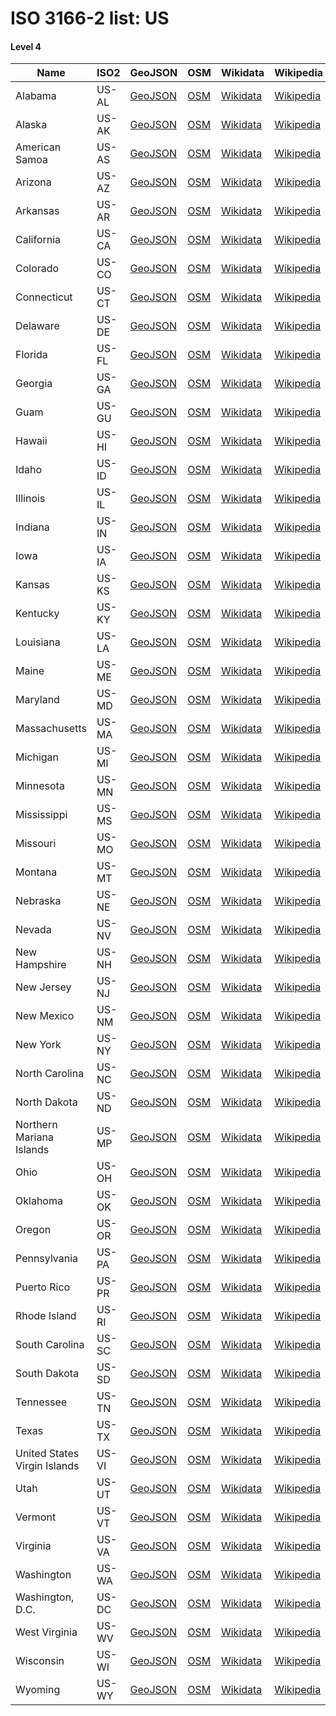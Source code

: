 # ISO 3166-2 list: US


#### Level 4
Name | ISO2 | GeoJSON | OSM | Wikidata | Wikipedia | population 
--- | --- | --- | --- | --- | --- | --: 
Alabama | US-AL | [GeoJSON](../../export/geojson/q8/iso2/US/US-AL.geojson) | [OSM](https://www.openstreetmap.org/relation/161950) | [Wikidata](https://www.wikidata.org/wiki/Q173) | [Wikipedia](http://en.wikipedia.org/wiki/en%3AAlabama) | 4,903,185
Alaska | US-AK | [GeoJSON](../../export/geojson/q8/iso2/US/US-AK.geojson) | [OSM](https://www.openstreetmap.org/relation/1116270) | [Wikidata](https://www.wikidata.org/wiki/Q797) | [Wikipedia](http://en.wikipedia.org/wiki/en%3AAlaska) | 731,545
American Samoa | US-AS | [GeoJSON](../../export/geojson/q8/iso2/US/US-AS.geojson) | [OSM](https://www.openstreetmap.org/relation/2177187) | [Wikidata](https://www.wikidata.org/wiki/Q16641) | [Wikipedia](http://en.wikipedia.org/wiki/en%3AAmerican%20Samoa) | 55,689
Arizona | US-AZ | [GeoJSON](../../export/geojson/q8/iso2/US/US-AZ.geojson) | [OSM](https://www.openstreetmap.org/relation/162018) | [Wikidata](https://www.wikidata.org/wiki/Q816) | [Wikipedia](http://en.wikipedia.org/wiki/en%3AArizona) | 7,278,717
Arkansas | US-AR | [GeoJSON](../../export/geojson/q8/iso2/US/US-AR.geojson) | [OSM](https://www.openstreetmap.org/relation/161646) | [Wikidata](https://www.wikidata.org/wiki/Q1612) | [Wikipedia](http://en.wikipedia.org/wiki/en%3AArkansas) | 3,017,804
California | US-CA | [GeoJSON](../../export/geojson/q8/iso2/US/US-CA.geojson) | [OSM](https://www.openstreetmap.org/relation/165475) | [Wikidata](https://www.wikidata.org/wiki/Q99) | [Wikipedia](http://en.wikipedia.org/wiki/en%3ACalifornia) | 39,512,223
Colorado | US-CO | [GeoJSON](../../export/geojson/q8/iso2/US/US-CO.geojson) | [OSM](https://www.openstreetmap.org/relation/161961) | [Wikidata](https://www.wikidata.org/wiki/Q1261) | [Wikipedia](http://en.wikipedia.org/wiki/en%3AColorado) | 5,758,736
Connecticut | US-CT | [GeoJSON](../../export/geojson/q8/iso2/US/US-CT.geojson) | [OSM](https://www.openstreetmap.org/relation/165794) | [Wikidata](https://www.wikidata.org/wiki/Q779) | [Wikipedia](http://en.wikipedia.org/wiki/en%3AConnecticut) | 3,565,287
Delaware | US-DE | [GeoJSON](../../export/geojson/q8/iso2/US/US-DE.geojson) | [OSM](https://www.openstreetmap.org/relation/162110) | [Wikidata](https://www.wikidata.org/wiki/Q1393) | [Wikipedia](http://en.wikipedia.org/wiki/en%3ADelaware) | 973,764
Florida | US-FL | [GeoJSON](../../export/geojson/q8/iso2/US/US-FL.geojson) | [OSM](https://www.openstreetmap.org/relation/162050) | [Wikidata](https://www.wikidata.org/wiki/Q812) | [Wikipedia](http://en.wikipedia.org/wiki/en%3AFlorida) | 21,477,737
Georgia | US-GA | [GeoJSON](../../export/geojson/q8/iso2/US/US-GA.geojson) | [OSM](https://www.openstreetmap.org/relation/161957) | [Wikidata](https://www.wikidata.org/wiki/Q1428) | [Wikipedia](http://en.wikipedia.org/wiki/en%3AGeorgia%20%28U.S.%20state%29) | 10,617,423
Guam | US-GU | [GeoJSON](../../export/geojson/q8/iso2/US/US-GU.geojson) | [OSM](https://www.openstreetmap.org/relation/306001) | [Wikidata](https://www.wikidata.org/wiki/Q16635) | [Wikipedia](http://en.wikipedia.org/wiki/en%3AGuam) | 167,772
Hawaii | US-HI | [GeoJSON](../../export/geojson/q8/iso2/US/US-HI.geojson) | [OSM](https://www.openstreetmap.org/relation/166563) | [Wikidata](https://www.wikidata.org/wiki/Q782) | [Wikipedia](http://en.wikipedia.org/wiki/en%3AHawaii) | 1,415,872
Idaho | US-ID | [GeoJSON](../../export/geojson/q8/iso2/US/US-ID.geojson) | [OSM](https://www.openstreetmap.org/relation/162116) | [Wikidata](https://www.wikidata.org/wiki/Q1221) | [Wikipedia](http://en.wikipedia.org/wiki/en%3AIdaho) | 1,787,065
Illinois | US-IL | [GeoJSON](../../export/geojson/q8/iso2/US/US-IL.geojson) | [OSM](https://www.openstreetmap.org/relation/122586) | [Wikidata](https://www.wikidata.org/wiki/Q1204) | [Wikipedia](http://en.wikipedia.org/wiki/en%3AIllinois) | 12,671,821
Indiana | US-IN | [GeoJSON](../../export/geojson/q8/iso2/US/US-IN.geojson) | [OSM](https://www.openstreetmap.org/relation/161816) | [Wikidata](https://www.wikidata.org/wiki/Q1415) | [Wikipedia](http://en.wikipedia.org/wiki/en%3AIndiana) | 6,732,219
Iowa | US-IA | [GeoJSON](../../export/geojson/q8/iso2/US/US-IA.geojson) | [OSM](https://www.openstreetmap.org/relation/161650) | [Wikidata](https://www.wikidata.org/wiki/Q1546) | [Wikipedia](http://en.wikipedia.org/wiki/en%3AIowa) | 3,155,070
Kansas | US-KS | [GeoJSON](../../export/geojson/q8/iso2/US/US-KS.geojson) | [OSM](https://www.openstreetmap.org/relation/161644) | [Wikidata](https://www.wikidata.org/wiki/Q1558) | [Wikipedia](http://en.wikipedia.org/wiki/en%3AKansas) | 2,913,314
Kentucky | US-KY | [GeoJSON](../../export/geojson/q8/iso2/US/US-KY.geojson) | [OSM](https://www.openstreetmap.org/relation/161655) | [Wikidata](https://www.wikidata.org/wiki/Q1603) | [Wikipedia](http://en.wikipedia.org/wiki/en%3AKentucky) | 4,467,673
Louisiana | US-LA | [GeoJSON](../../export/geojson/q8/iso2/US/US-LA.geojson) | [OSM](https://www.openstreetmap.org/relation/224922) | [Wikidata](https://www.wikidata.org/wiki/Q1588) | [Wikipedia](http://en.wikipedia.org/wiki/en%3ALouisiana) | 4,648,794
Maine | US-ME | [GeoJSON](../../export/geojson/q8/iso2/US/US-ME.geojson) | [OSM](https://www.openstreetmap.org/relation/63512) | [Wikidata](https://www.wikidata.org/wiki/Q724) | [Wikipedia](http://en.wikipedia.org/wiki/en%3AMaine) | 1,344,212
Maryland | US-MD | [GeoJSON](../../export/geojson/q8/iso2/US/US-MD.geojson) | [OSM](https://www.openstreetmap.org/relation/162112) | [Wikidata](https://www.wikidata.org/wiki/Q1391) | [Wikipedia](http://en.wikipedia.org/wiki/en%3AMaryland) | 6,045,680
Massachusetts | US-MA | [GeoJSON](../../export/geojson/q8/iso2/US/US-MA.geojson) | [OSM](https://www.openstreetmap.org/relation/61315) | [Wikidata](https://www.wikidata.org/wiki/Q771) | [Wikipedia](http://en.wikipedia.org/wiki/en%3AMassachusetts) | 6,892,503
Michigan | US-MI | [GeoJSON](../../export/geojson/q8/iso2/US/US-MI.geojson) | [OSM](https://www.openstreetmap.org/relation/165789) | [Wikidata](https://www.wikidata.org/wiki/Q1166) | [Wikipedia](http://en.wikipedia.org/wiki/en%3AMichigan) | 9,986,857
Minnesota | US-MN | [GeoJSON](../../export/geojson/q8/iso2/US/US-MN.geojson) | [OSM](https://www.openstreetmap.org/relation/165471) | [Wikidata](https://www.wikidata.org/wiki/Q1527) | [Wikipedia](http://en.wikipedia.org/wiki/en%3AMinnesota) | 5,639,632
Mississippi | US-MS | [GeoJSON](../../export/geojson/q8/iso2/US/US-MS.geojson) | [OSM](https://www.openstreetmap.org/relation/161943) | [Wikidata](https://www.wikidata.org/wiki/Q1494) | [Wikipedia](http://en.wikipedia.org/wiki/en%3AMississippi) | 2,976,149
Missouri | US-MO | [GeoJSON](../../export/geojson/q8/iso2/US/US-MO.geojson) | [OSM](https://www.openstreetmap.org/relation/161638) | [Wikidata](https://www.wikidata.org/wiki/Q1581) | [Wikipedia](http://en.wikipedia.org/wiki/en%3AMissouri) | 6,137,428
Montana | US-MT | [GeoJSON](../../export/geojson/q8/iso2/US/US-MT.geojson) | [OSM](https://www.openstreetmap.org/relation/162115) | [Wikidata](https://www.wikidata.org/wiki/Q1212) | [Wikipedia](http://en.wikipedia.org/wiki/en%3AMontana) | 1,068,778
Nebraska | US-NE | [GeoJSON](../../export/geojson/q8/iso2/US/US-NE.geojson) | [OSM](https://www.openstreetmap.org/relation/161648) | [Wikidata](https://www.wikidata.org/wiki/Q1553) | [Wikipedia](http://en.wikipedia.org/wiki/en%3ANebraska) | 1,934,408
Nevada | US-NV | [GeoJSON](../../export/geojson/q8/iso2/US/US-NV.geojson) | [OSM](https://www.openstreetmap.org/relation/165473) | [Wikidata](https://www.wikidata.org/wiki/Q1227) | [Wikipedia](http://en.wikipedia.org/wiki/en%3ANevada) | 3,080,156
New Hampshire | US-NH | [GeoJSON](../../export/geojson/q8/iso2/US/US-NH.geojson) | [OSM](https://www.openstreetmap.org/relation/67213) | [Wikidata](https://www.wikidata.org/wiki/Q759) | [Wikipedia](http://en.wikipedia.org/wiki/en%3ANew%20Hampshire) | 1,359,711
New Jersey | US-NJ | [GeoJSON](../../export/geojson/q8/iso2/US/US-NJ.geojson) | [OSM](https://www.openstreetmap.org/relation/224951) | [Wikidata](https://www.wikidata.org/wiki/Q1408) | [Wikipedia](http://en.wikipedia.org/wiki/en%3ANew%20Jersey) | 8,882,190
New Mexico | US-NM | [GeoJSON](../../export/geojson/q8/iso2/US/US-NM.geojson) | [OSM](https://www.openstreetmap.org/relation/162014) | [Wikidata](https://www.wikidata.org/wiki/Q1522) | [Wikipedia](http://en.wikipedia.org/wiki/en%3ANew%20Mexico) | 2,096,829
New York | US-NY | [GeoJSON](../../export/geojson/q8/iso2/US/US-NY.geojson) | [OSM](https://www.openstreetmap.org/relation/61320) | [Wikidata](https://www.wikidata.org/wiki/Q1384) | [Wikipedia](http://en.wikipedia.org/wiki/en%3ANew%20York%20%28state%29) | 19,453,561
North Carolina | US-NC | [GeoJSON](../../export/geojson/q8/iso2/US/US-NC.geojson) | [OSM](https://www.openstreetmap.org/relation/224045) | [Wikidata](https://www.wikidata.org/wiki/Q1454) | [Wikipedia](http://en.wikipedia.org/wiki/en%3ANorth%20Carolina) | 10,488,084
North Dakota | US-ND | [GeoJSON](../../export/geojson/q8/iso2/US/US-ND.geojson) | [OSM](https://www.openstreetmap.org/relation/161653) | [Wikidata](https://www.wikidata.org/wiki/Q1207) | [Wikipedia](http://en.wikipedia.org/wiki/en%3ANorth%20Dakota) | 762,062
Northern Mariana Islands | US-MP | [GeoJSON](../../export/geojson/q8/iso2/US/US-MP.geojson) | [OSM](https://www.openstreetmap.org/relation/306004) | [Wikidata](https://www.wikidata.org/wiki/Q16644) | [Wikipedia](http://en.wikipedia.org/wiki/en%3ANorthern%20Mariana%20Islands) | 55,144
Ohio | US-OH | [GeoJSON](../../export/geojson/q8/iso2/US/US-OH.geojson) | [OSM](https://www.openstreetmap.org/relation/162061) | [Wikidata](https://www.wikidata.org/wiki/Q1397) | [Wikipedia](http://en.wikipedia.org/wiki/en%3AOhio) | 11,689,100
Oklahoma | US-OK | [GeoJSON](../../export/geojson/q8/iso2/US/US-OK.geojson) | [OSM](https://www.openstreetmap.org/relation/161645) | [Wikidata](https://www.wikidata.org/wiki/Q1649) | [Wikipedia](http://en.wikipedia.org/wiki/en%3AOklahoma) | 3,956,971
Oregon | US-OR | [GeoJSON](../../export/geojson/q8/iso2/US/US-OR.geojson) | [OSM](https://www.openstreetmap.org/relation/165476) | [Wikidata](https://www.wikidata.org/wiki/Q824) | [Wikipedia](http://en.wikipedia.org/wiki/en%3AOregon) | 4,217,737
Pennsylvania | US-PA | [GeoJSON](../../export/geojson/q8/iso2/US/US-PA.geojson) | [OSM](https://www.openstreetmap.org/relation/162109) | [Wikidata](https://www.wikidata.org/wiki/Q1400) | [Wikipedia](http://en.wikipedia.org/wiki/en%3APennsylvania) | 12,801,989
Puerto Rico | US-PR | [GeoJSON](../../export/geojson/q8/iso2/US/US-PR.geojson) | [OSM](https://www.openstreetmap.org/relation/4422604) | [Wikidata](https://www.wikidata.org/wiki/Q1183) | [Wikipedia](http://en.wikipedia.org/wiki/en%3APuerto%20Rico) | 3,411,307
Rhode Island | US-RI | [GeoJSON](../../export/geojson/q8/iso2/US/US-RI.geojson) | [OSM](https://www.openstreetmap.org/relation/392915) | [Wikidata](https://www.wikidata.org/wiki/Q1387) | [Wikipedia](http://en.wikipedia.org/wiki/en%3ARhode%20Island) | 1,059,361
South Carolina | US-SC | [GeoJSON](../../export/geojson/q8/iso2/US/US-SC.geojson) | [OSM](https://www.openstreetmap.org/relation/224040) | [Wikidata](https://www.wikidata.org/wiki/Q1456) | [Wikipedia](http://en.wikipedia.org/wiki/en%3ASouth%20Carolina) | 5,148,714
South Dakota | US-SD | [GeoJSON](../../export/geojson/q8/iso2/US/US-SD.geojson) | [OSM](https://www.openstreetmap.org/relation/161652) | [Wikidata](https://www.wikidata.org/wiki/Q1211) | [Wikipedia](http://en.wikipedia.org/wiki/en%3ASouth%20Dakota) | 884,659
Tennessee | US-TN | [GeoJSON](../../export/geojson/q8/iso2/US/US-TN.geojson) | [OSM](https://www.openstreetmap.org/relation/161838) | [Wikidata](https://www.wikidata.org/wiki/Q1509) | [Wikipedia](http://en.wikipedia.org/wiki/en%3ATennessee) | 6,829,174
Texas | US-TX | [GeoJSON](../../export/geojson/q8/iso2/US/US-TX.geojson) | [OSM](https://www.openstreetmap.org/relation/114690) | [Wikidata](https://www.wikidata.org/wiki/Q1439) | [Wikipedia](http://en.wikipedia.org/wiki/en%3ATexas) | 28,995,881
United States Virgin Islands | US-VI | [GeoJSON](../../export/geojson/q8/iso2/US/US-VI.geojson) | [OSM](https://www.openstreetmap.org/relation/286898) | [Wikidata](https://www.wikidata.org/wiki/Q11703) | [Wikipedia](http://en.wikipedia.org/wiki/en%3AUnited%20States%20Virgin%20Islands) | 104,901
Utah | US-UT | [GeoJSON](../../export/geojson/q8/iso2/US/US-UT.geojson) | [OSM](https://www.openstreetmap.org/relation/161993) | [Wikidata](https://www.wikidata.org/wiki/Q829) | [Wikipedia](http://en.wikipedia.org/wiki/en%3AUtah) | 3,205,958
Vermont | US-VT | [GeoJSON](../../export/geojson/q8/iso2/US/US-VT.geojson) | [OSM](https://www.openstreetmap.org/relation/60759) | [Wikidata](https://www.wikidata.org/wiki/Q16551) | [Wikipedia](http://en.wikipedia.org/wiki/en%3AVermont) | 623,989
Virginia | US-VA | [GeoJSON](../../export/geojson/q8/iso2/US/US-VA.geojson) | [OSM](https://www.openstreetmap.org/relation/224042) | [Wikidata](https://www.wikidata.org/wiki/Q1370) | [Wikipedia](http://en.wikipedia.org/wiki/en%3AVirginia) | 8,535,519
Washington | US-WA | [GeoJSON](../../export/geojson/q8/iso2/US/US-WA.geojson) | [OSM](https://www.openstreetmap.org/relation/165479) | [Wikidata](https://www.wikidata.org/wiki/Q1223) | [Wikipedia](http://en.wikipedia.org/wiki/en%3AWashington%20%28state%29) | 7,614,893
Washington, D.C. | US-DC | [GeoJSON](../../export/geojson/q8/iso2/US/US-DC.geojson) | [OSM](https://www.openstreetmap.org/relation/162069) | [Wikidata](https://www.wikidata.org/wiki/Q3551781) | [Wikipedia](http://en.wikipedia.org/wiki/ceb%3ADistrict%20of%20Columbia) | 705,749
West Virginia | US-WV | [GeoJSON](../../export/geojson/q8/iso2/US/US-WV.geojson) | [OSM](https://www.openstreetmap.org/relation/162068) | [Wikidata](https://www.wikidata.org/wiki/Q1371) | [Wikipedia](http://en.wikipedia.org/wiki/en%3AWest%20Virginia) | 1,792,147
Wisconsin | US-WI | [GeoJSON](../../export/geojson/q8/iso2/US/US-WI.geojson) | [OSM](https://www.openstreetmap.org/relation/165466) | [Wikidata](https://www.wikidata.org/wiki/Q1537) | [Wikipedia](http://en.wikipedia.org/wiki/en%3AWisconsin) | 5,822,434
Wyoming | US-WY | [GeoJSON](../../export/geojson/q8/iso2/US/US-WY.geojson) | [OSM](https://www.openstreetmap.org/relation/161991) | [Wikidata](https://www.wikidata.org/wiki/Q1214) | [Wikipedia](http://en.wikipedia.org/wiki/en%3AWyoming) | 578,759
